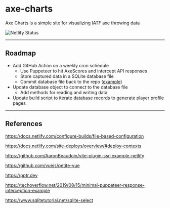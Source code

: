 # axe-charts

Axe Charts is a simple site for visualizing IATF axe throwing data

![Netlify Status](https://api.netlify.com/api/v1/badges/88cf6fc1-85ed-4648-82f4-8a630b35f6c0/deploy-status)

---

## Roadmap

- Add GitHub Action on a weekly cron schedule
  - Use Puppeteer to hit AxeScores and intercept API responses
  - Store captured data in a SQLite database file
  - Commit database file back to the repo ([example](https://github.com/ZacharyGodfrey/mono/blob/main/.github/workflows/ci-workflow.yml))
- Update database object to connect to the database file
  - Add methods for reading and writing data
- Update build script to iterate database records to generate player profile pages

---

## References

https://docs.netlify.com/configure-builds/file-based-configuration

https://docs.netlify.com/site-deploys/overview/#deploy-contexts

https://github.com/AaronBeaudoin/vite-plugin-ssr-example-netlify

https://github.com/vuejs/petite-vue

https://pptr.dev

https://techoverflow.net/2019/08/15/minimal-puppeteer-response-interception-example

https://www.sqlitetutorial.net/sqlite-select
